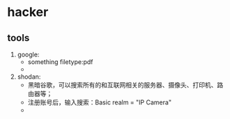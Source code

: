 # hacker

## tools
1. google:
	- something filetype:pdf
	- 
2. shodan:
	- 黑暗谷歌，可以搜索所有的和互联网相关的服务器、摄像头、打印机、路由器等；
	- 注册账号后，输入搜索：Basic realm = "IP Camera"
	- 

